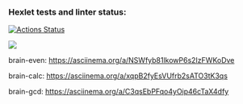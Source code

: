 ### Hexlet tests and linter status:
[![Actions Status](https://github.com/presimos/frontend-project-44/actions/workflows/hexlet-check.yml/badge.svg)](https://github.com/presimos/frontend-project-44/actions)

<a href="https://codeclimate.com/github/presimos/frontend-project-44/maintainability"><img src="https://api.codeclimate.com/v1/badges/07612a5ad323d9699c71/maintainability" /></a>

brain-even: https://asciinema.org/a/NSWfyb81lkowP6s2IzFWKoDve

brain-calc: https://asciinema.org/a/xqpB2fyEsVUfrb2sATO3tK3qs

brain-gcd: https://asciinema.org/a/C3qsEbPFqo4yOip46cTaX4dfy